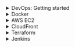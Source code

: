 <details>
<summary>DevOps: Getting started</summary>

1. [DevOps prerequisites course - getting started with DevOps](https://youtu.be/Wvf0mBNGjXY)

</details>

<details>
<summary>Docker</summary>

1. [도커와 컨테이너 왜 필요한지 알고 계신가요!! 첫 번째 이야기](https://youtu.be/ePpiEy_C_jk)
</details>

<details>
<summary>AWS EC2</summary>

1. [Amazon EC2 Full Course](https://youtube.com/playlist?list=PLQP5dDPLts67aj6KZCeGOqm_f7JAJDsAD)
1. [【한글자막】 AWS Certified Developer Associate 시험 합격을 위한 모든 것!](https://www.udemy.com/course/best-aws-certified-developer-associate/)

</details>

<details>
<summary>CloudFront</summary>

1. [AWS CloudFront Tutorial | AWS CloudFront Tutorial For Beginners | AWS Tutorial | Simplilearn](https://youtu.be/Vr4N_ZA-uGo)
1. [AWS CloudFront CDN for S3 Tutorial | Amazon CloudFront Demo](https://youtu.be/-DDGYzKtNwc)
</details>

<details>
<summary>Terraform</summary>

1. [Infrastructure as Code 의 최고 인기Terraform(테라폼) 현직 DevOps 엔지니어, AWS Hero 가 이야기하는 Terraform 기본설명!](https://www.youtube.com/watch?v=3qSpwqckvXQ&list=PLSJb8dsKrZ97QCyLe3HNwlpYxXJnpJqSF&index=1)
1. [What is Terraform? | Terraform Tutorial | #1](https://youtu.be/vwn77cUarTs)

</details>

<details>
<summary>Jenkins</summary>

1. [Jenkins Tutorial for Beginners](https://youtube.com/playlist?list=PLy7NrYWoggjw_LIiDK1LXdNN82uYuuuiC)
1. [Jenkins 2021 Masterclass | Step by Step for Beginners | Interview Questions | Raghav Pal |](3https://youtu.be/woMAXn4e8NA)

</details>
